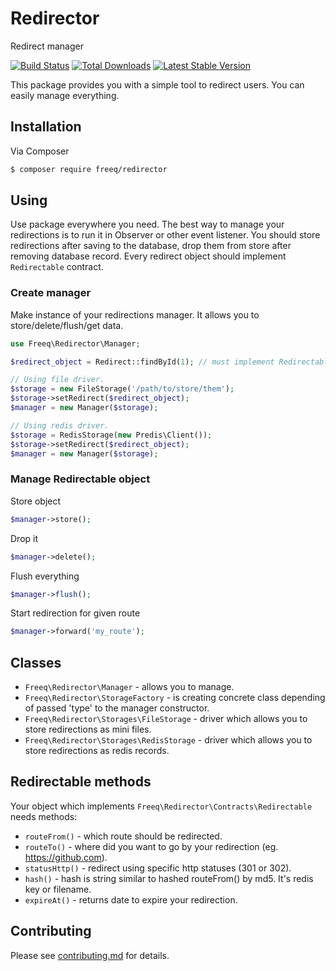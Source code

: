 # Redirector
Redirect manager

[![Build Status](https://travis-ci.org/patrykwozinski/redirector.png?branch=master)](https://travis-ci.org/patrykwozinski/redirector)
[![Total Downloads](https://poser.pugx.org/freeq/redirector/downloads?format=flat-square)](https://packagist.org/packages/freeq/redirector)
[![Latest Stable Version](https://poser.pugx.org/freeq/redirector/v/stable?format=flat-square)](https://packagist.org/packages/freeq/redirector)

This package provides you with a simple tool to redirect users. You can easily manage everything.

## Installation

Via Composer

```bash
$ composer require freeq/redirector
```

## Using

Use package everywhere you need. The best way to manage your redirections is to run it in Observer or other event listener. You should store redirections after saving to the database, drop them from store after removing database record. Every redirect object should implement `Redirectable` contract.

### Create manager

Make instance of your redirections manager. It allows you to store/delete/flush/get data.
```php
use Freeq\Redirector\Manager;

$redirect_object = Redirect::findById(1); // must implement Redirectable!

// Using file driver.
$storage = new FileStorage('/path/to/store/them');
$storage->setRedirect($redirect_object);
$manager = new Manager($storage);

// Using redis driver.
$storage = RedisStorage(new Predis\Client());
$storage->setRedirect($redirect_object);
$manager = new Manager($storage);
```

### Manage Redirectable object
Store object
```php
$manager->store();
```

Drop it
```php
$manager->delete();
```

Flush everything
```php
$manager->flush();
```

Start redirection for given route
```php
$manager->forward('my_route');
```

## Classes
* `Freeq\Redirector\Manager` - allows you to manage.
* `Freeq\Redirector\StorageFactory` - is creating concrete class depending of passed 'type' to the manager constructor.
* `Freeq\Redirector\Storages\FileStorage` - driver which allows you to store redirections as mini files.
* `Freeq\Redirector\Storages\RedisStorage` - driver which allows you to store redirections as redis records.

## Redirectable methods
Your object which implements `Freeq\Redirector\Contracts\Redirectable` needs methods:
- `routeFrom()` - which route should be redirected.
- `routeTo()` - where did you want to go by your redirection (eg. https://github.com).
- `statusHttp()` - redirect using specific http statuses (301 or 302).
- `hash()` - hash is string similar to hashed routeFrom() by md5. It's redis key or filename.
- `expireAt()` - returns date to expire your redirection.

## Contributing

Please see [contributing.md](contributing.md) for details.
